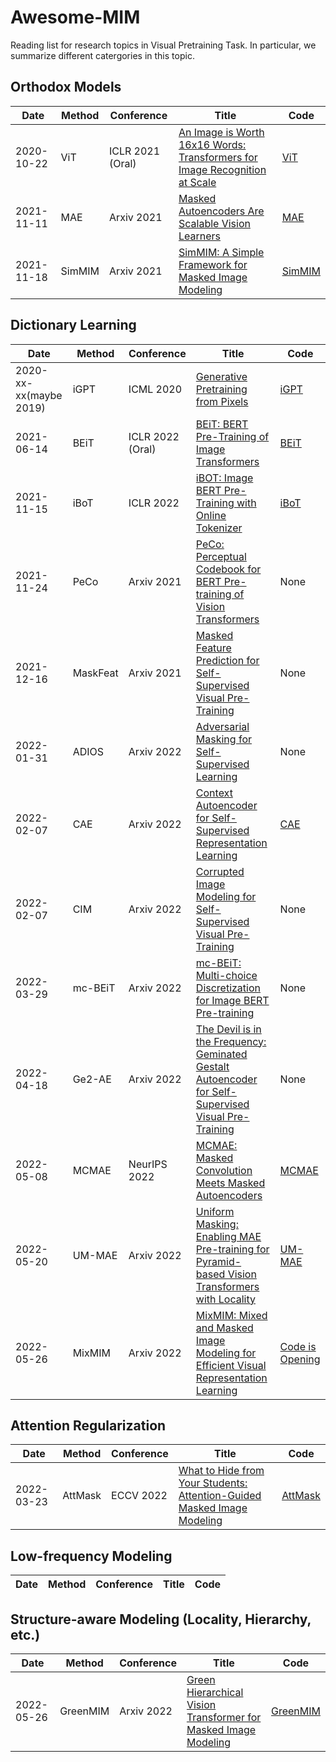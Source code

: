 # Awesome-MIM
Reading list for research topics in Visual Pretraining Task. In particular, we summarize different catergories in this topic.


## Orthodox Models 
Date|Method|Conference|Title|Code
-----|----|-----|-----|-----
2020-10-22|ViT|ICLR 2021 (Oral)|[An Image is Worth 16x16 Words: Transformers for Image Recognition at Scale](https://arxiv.org/abs/2010.11929)|[ViT](https://github.com/google-research/vision_transformer)
2021-11-11|MAE|Arxiv 2021|[Masked Autoencoders Are Scalable Vision Learners](https://arxiv.org/pdf/2111.06377.pdf)|[MAE](https://github.com/facebookresearch/mae)
2021-11-18|SimMIM|Arxiv 2021|[SimMIM: A Simple Framework for Masked Image Modeling](https://arxiv.org/pdf/2111.09886.pdf)|[SimMIM](https://github.com/microsoft/SimMIM)


## Dictionary Learning
Date|Method|Conference|Title|Code
-----|----|-----|-----|-----
2020-xx-xx(maybe 2019)|iGPT|ICML 2020|[Generative Pretraining from Pixels](http://proceedings.mlr.press/v119/chen20s/chen20s.pdf)|[iGPT](https://github.com/openai/image-gpt)
2021-06-14|BEiT|ICLR 2022 (Oral)|[BEiT: BERT Pre-Training of Image Transformers](https://arxiv.org/abs/2106.08254)|[BEiT](https://github.com/microsoft/unilm/tree/master/beit)
2021-11-15|iBoT|ICLR 2022|[iBOT: Image BERT Pre-Training with Online Tokenizer](https://arxiv.org/pdf/2111.07832.pdf)|[iBoT](https://github.com/bytedance/ibot)
2021-11-24|PeCo|Arxiv 2021|[PeCo: Perceptual Codebook for BERT Pre-training of Vision Transformers](https://arxiv.org/pdf/2111.12710.pdf)|None
2021-12-16|MaskFeat|Arxiv 2021|[Masked Feature Prediction for Self-Supervised Visual Pre-Training](https://arxiv.org/pdf/2112.09133.pdf)|None
2022-01-31|ADIOS|Arxiv 2022|[Adversarial Masking for Self-Supervised Learning](https://arxiv.org/pdf/2201.13100.pdf)|None
2022-02-07|CAE|Arxiv 2022|[Context Autoencoder for Self-Supervised Representation Learning](https://arxiv.org/pdf/2202.03026.pdf)|[CAE](https://github.com/lxtGH/CAE)
2022-02-07|CIM|Arxiv 2022|[Corrupted Image Modeling for Self-Supervised Visual Pre-Training](https://arxiv.org/pdf/2202.03382.pdf)|None
2022-03-29|mc-BEiT|Arxiv 2022|[mc-BEiT: Multi-choice Discretization for Image BERT Pre-training](https://arxiv.org/pdf/2203.15371.pdf)|None
2022-04-18|Ge2-AE|Arxiv 2022|[The Devil is in the Frequency: Geminated Gestalt Autoencoder for Self-Supervised Visual Pre-Training](https://arxiv.org/pdf/2204.08227.pdf)|None
2022-05-08|MCMAE|NeurIPS 2022|[MCMAE: Masked Convolution Meets Masked Autoencoders](https://arxiv.org/pdf/2205.03892.pdf)|[MCMAE](https://github.com/alpha-vl/convmae)
2022-05-20|UM-MAE|Arxiv 2022|[Uniform Masking: Enabling MAE Pre-training for Pyramid-based Vision Transformers with Locality](https://arxiv.org/pdf/2205.10063.pdf)|[UM-MAE](https://github.com/implus/UM-MAE)
2022-05-26|MixMIM|Arxiv 2022|[MixMIM: Mixed and Masked Image Modeling for Efficient Visual Representation Learning](https://arxiv.org/pdf/2205.13137.pdf)|[Code is Opening](https://github.com/Sense-X/MixMIM)

## Attention Regularization
Date|Method|Conference|Title|Code
-----|----|-----|-----|-----
2022-03-23|AttMask|ECCV 2022|[What to Hide from Your Students: Attention-Guided Masked Image Modeling](https://arxiv.org/pdf/2203.12719.pdf)|[AttMask](https://github.com/gkakogeorgiou/attmask)

## Low-frequency Modeling 
Date|Method|Conference|Title|Code
-----|----|-----|-----|-----

## Structure-aware Modeling (Locality, Hierarchy, etc.)
Date|Method|Conference|Title|Code
-----|----|-----|-----|-----
2022-05-26|GreenMIM|Arxiv 2022|[Green Hierarchical Vision Transformer for Masked Image Modeling](https://arxiv.org/pdf/2205.13515.pdf)|[GreenMIM](https://github.com/LayneH/GreenMIM)
